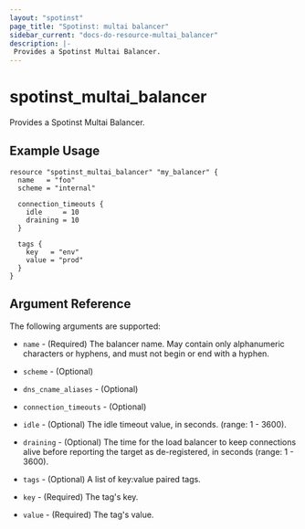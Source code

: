 ```yaml
---
layout: "spotinst"
page_title: "Spotinst: multai balancer"
sidebar_current: "docs-do-resource-multai_balancer"
description: |-
 Provides a Spotinst Multai Balancer.
---
```


# spotinst\_multai\_balancer

Provides a Spotinst Multai Balancer.

## Example Usage

```hcl
resource "spotinst_multai_balancer" "my_balancer" {
  name   = "foo"
  scheme = "internal"

  connection_timeouts {
    idle     = 10
    draining = 10
  }

  tags {
    key   = "env"
    value = "prod"
  }
}
```

## Argument Reference

The following arguments are supported:

* `name` - (Required) The balancer name. May contain only alphanumeric characters or hyphens, and must not begin or end with a hyphen.
* `scheme` - (Optional)
* `dns_cname_aliases` - (Optional)

* `connection_timeouts` - (Optional)
* `idle` - (Optional) The idle timeout value, in seconds. (range: 1 - 3600).
* `draining` - (Optional) The time for the load balancer to keep connections alive before reporting the target as de-registered, in seconds (range: 1 - 3600).

* `tags` - (Optional) A list of key:value paired tags.
* `key` - (Required) The tag's key.
* `value` - (Required) The tag's value.
